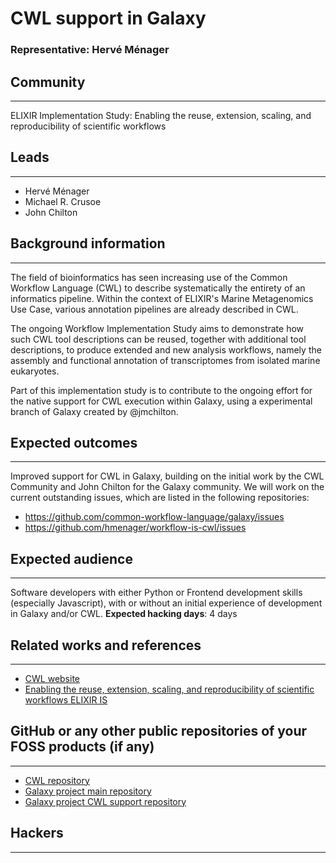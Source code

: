 # CWL support in Galaxy

### Representative: Hervé Ménager

## Community
---

ELIXIR Implementation Study: Enabling the reuse, extension, scaling, and reproducibility of scientific workflows

## Leads
---
- Hervé Ménager
- Michael R. Crusoe
- John Chilton 

## Background information
---
The field of bioinformatics has seen increasing use of the Common Workflow Language (CWL) to describe systematically the entirety of an informatics pipeline. Within the context of ELIXIR's Marine Metagenomics Use Case, various annotation pipelines are already described in CWL.  

The ongoing Workflow Implementation Study aims to demonstrate how such CWL tool descriptions can be reused, together with additional tool descriptions, to produce extended and new analysis workflows, namely the assembly and functional annotation of transcriptomes from isolated marine eukaryotes.  

Part of this implementation study is to contribute to the ongoing effort for the native support for CWL execution within Galaxy, using a experimental branch of Galaxy created by @jmchilton.

## Expected outcomes
---

Improved support for CWL in Galaxy, building on the initial work by the CWL Community and John Chilton for the Galaxy community. We will work on the current outstanding issues, which are listed in the following repositories:
* https://github.com/common-workflow-language/galaxy/issues
* https://github.com/hmenager/workflow-is-cwl/issues

## Expected audience
---

Software developers with either Python or Frontend development skills (especially Javascript), with or without an initial experience of development in Galaxy and/or CWL.
**Expected hacking days**: 4 days

## Related works and references
---

- [CWL website](http://commonwl.org)
- [Enabling the reuse, extension, scaling, and reproducibility of scientific workflows ELIXIR IS](https://www.elixir-europe.org/about-us/implementation-studies/cwl-2018)

## GitHub or any other public repositories of your FOSS products (if any)
---

- [CWL repository](http://github.com/common-workflow-language/common-workflow-language)
- [Galaxy project main repository](http://github.com/galaxyproject/galaxy)
- [Galaxy project CWL support repository](http://github.com/common-workflow-language/galaxy)

## Hackers
---

